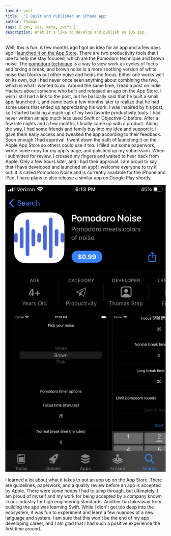 ```yaml
---
layout: post
title:  "I Built and Published an iPhone App"
author: Thomas
tags: [ dev, ios, meta, swift ]
description: What it's like to develop and publish an iOS app.
---
```

Well, this is fun. A few months ago I got an idea for an app and a few days ago I [launched it on the App Store](https://apps.apple.com/us/app/pomodoro-noise/id1548584359). There are two productivity tools that I use to help me stay focused, which are the Pomodoro technique and brown noise. The [pomodoro technique](https://francescocirillo.com/pages/pomodoro-technique) is a way to view work as cycles of focus and taking a break, and brown noise is a more soothing version of white noise that blocks out other noise and helps me focus. Either one works well on its own, but I had never once seen anything about combining the two, which is what I wanted to do. Around the same time, I read a post on Indie Hackers about someone who built and released an app on the App Store. I wish I still had a link to the post, but he basically said that he built a small app, launched it, and came back a few months later to realize that he had some users that ended up appreciating his work. I was inspired by his post, so I started building a mash-up of my two favorite productivity tools. I had never written an app much less used Swift or Objective-C before. After a few late nights and a few months, I finally came up with a product. Along the way, I had some friends and family buy into my idea and support it. I gave them early access and tweaked the app according to their feedback. Soon enough I had approval. I went down the path of launching it on the Apple App Store so others could use it too. I filled out some paperwork, wrote some copy for my app's page, and polished up my submission. When I submitted for review, I crossed my fingers and waited to hear back from Apple. Only a few hours later, and I had their approval. I am proud to say that I have developed and launched an app! I welcome everyone to try it out. It is called Pomodoro Noise and is currently available for the iPhone and iPad. I have plans to also release a similar app on Google Play shortly.

![Screenshot of Pomodoro Noise in the Apple App Store](/assets/img/pomodoro-noise-in-app-store.png)

I learned a lot about what it takes to put an app up on the App Store. There are guidelines, paperwork, and a quality review before an app is accepted by Apple. There were some hoops I had to jump through, but ultimately, I am proud of myself and my work for being accepted by a company known in our industry for high engineering standards. Another fun takeaway from building the app was learning Swift. While I didn't get too deep into the ecosystem, it was fun to experiment and learn a few nuances of a new language and system. I am sure that this won't be the end of my app developing career, and I am glad that I had such a positive experience the first time around.